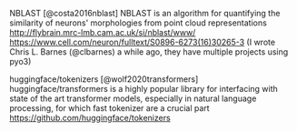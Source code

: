 NBLAST [@costa2016nblast]
NBLAST is an algorithm for quantifying the similarity of neurons' morphologies from point cloud representations <http://flybrain.mrc-lmb.cam.ac.uk/si/nblast/www/>
https://www.cell.com/neuron/fulltext/S0896-6273(16)30265-3
(I wrote Chris L. Barnes (@clbarnes) a while ago, they have multiple projects using pyo3)

huggingface/tokenizers [@wolf2020transformers]
huggingface/transformers is a highly popular library for interfacing with state of the art transformer models, especially in natural language processing, for which fast tokenizer are a crucial part 
https://github.com/huggingface/tokenizers
